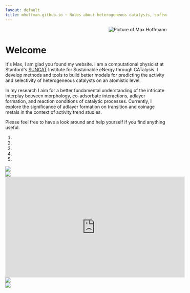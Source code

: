 ```yaml
---
layout: default
title: mhoffman.github.io ~ Notes about heterogeneous catalysis, software, and more.
---
```


<div align="right">
<image src="{{ site.url}}/images/MH_cropped_circle.png" alt="Picture of Max Hoffmann"/>
</div>

# Welcome

It's Max, I am glad you found my website. I am a computational physicist at Stanford's [SUNCAT](http://suncat.slac.stanford.edu/) Institute for Sustainable eNergy through CATalysis. I develop methods and tools to build better models for predicting the activity and selectivity of heterogeneous catalysts on an atomistic level. 

In my research I aim for a better fundamental understanding of the intricate interplay between morphology, co-adsorbate interactions, adlayer formation, and reaction conditions of catalytic processes. Currently, I explore the significance of adlayer formation on transition and coinage metals in the context of activity trend studies.

Please feel free to have a look around and help yourself if you find anything useful.

<div class="card-1 padded">

<div class="carousel slide" data-ride="carousel">
<ol class="carousel-indicators">
<li data-target="#carouselExampleIndicators" data-slide-to="0" class="active"></li>
<li data-target="#carouselExampleIndicators" data-slide-to="1"></li>
<li data-target="#carouselExampleIndicators" data-slide-to="2"></li>
<li data-target="#carouselExampleIndicators" data-slide-to="3"></li>
<li data-target="#carouselExampleIndicators" data-slide-to="4"></li>
</ol>
<div class="carousel-inner">
<div class="carousel-item active">
<a href="https://www.catalysis-hub.org/" target="_blank">
<img src="../images/catalysis-hub-org-structure.png" />
</a>
</div>
<div class="carousel-item">
<a href="https://asciinema.org/a/124484" target="_blank"><img src="https://asciinema.org/a/124484.png" /></a>
</div>
<div class="carousel-item">
<iframe width="560" height="315" src="https://www.youtube.com/embed/J8-Ion2I3eA" frameborder="0" allowfullscreen></iframe>
</div>
<div class="carousel-item">
<a href="https://expo.io/@mhoffman/nmrfmo" target="_blank"><img src="../images/screenshot-nmrfmo.png" /></a>
</div>
<div class="carousel-item">
<a href="http://nbviewer.jupyter.org/gist/mhoffman/ef779fb7d925edd70ab0e0ff25eee696" target="_blank"><img src="../images/nyc_taxi_cluster.jpg" /></a>
</div>
</div>
</div>
